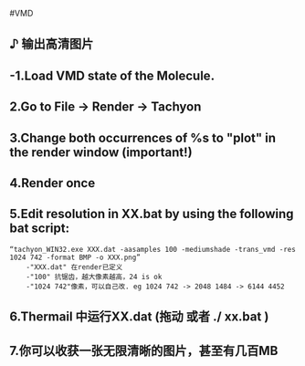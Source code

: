 #VMD

## ♪ 输出高清图片


-1.Load VMD state of the Molecule.
-	
2.Go to File -> Render -> Tachyon
-
3.Change both occurrences of %s to "plot" in the render window (important!)
-	
4.Render once
-
5.Edit resolution in XX.bat by using the following bat script:
-
	“tachyon_WIN32.exe XXX.dat -aasamples 100 -mediumshade -trans_vmd -res 1024 742 -format BMP -o XXX.png”
		-"XXX.dat" 在render已定义
		-"100" 抗锯齿，越大像素越高，24 is ok
		-"1024 742"像素，可以自己改. eg 1024 742 -> 2048 1484 -> 6144 4452
	
6.Thermail 中运行XX.dat  (拖动 或者 ./ xx.bat )
-	
7.你可以收获一张无限清晰的图片，甚至有几百MB
-
